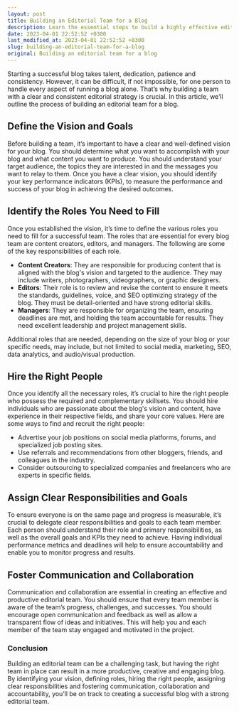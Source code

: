 ```yaml
---
layout: post
title: Building an Editorial Team for a Blog
description: Learn the essential steps to build a highly effective editorial team for your blog. From hiring the right people to assigning meaningful roles, this article provides a comprehensive guide for building a top performing blogging team.
date: 2023-04-01 22:52:52 +0300
last_modified_at: 2023-04-01 22:52:52 +0300
slug: building-an-editorial-team-for-a-blog
original: Building an editorial team for a blog
---
```

Starting a successful blog takes talent, dedication, patience and consistency. However, it can be difficult, if not impossible, for one person to handle every aspect of running a blog alone. That’s why building a team with a clear and consistent editorial strategy is crucial. In this article, we’ll outline the process of building an editorial team for a blog.

## Define the Vision and Goals

Before building a team, it’s important to have a clear and well-defined vision for your blog. You should determine what you want to accomplish with your blog and what content you want to produce. You should understand your target audience, the topics they are interested in and the messages you want to relay to them. Once you have a clear vision, you should identify your key performance indicators (KPIs), to measure the performance and success of your blog in achieving the desired outcomes.

## Identify the Roles You Need to Fill

Once you established the vision, it’s time to define the various roles you need to fill for a successful team. The roles that are essential for every blog team are content creators, editors, and managers. The following are some of the key responsibilities of each role.

* **Content Creators**: They are responsible for producing content that is aligned with the blog's vision and targeted to the audience. They may include writers, photographers, videographers, or graphic designers.
* **Editors**: Their role is to review and revise the content to ensure it meets the standards, guidelines, voice, and SEO optimizing strategy of the blog. They must be detail-oriented and have strong editorial skills.
* **Managers**: They are responsible for organizing the team, ensuring deadlines are met, and holding the team accountable for results. They need excellent leadership and project management skills.

Additional roles that are needed, depending on the size of your blog or your specific needs, may include, but not limited to social media, marketing, SEO, data analytics, and audio/visual production.

## Hire the Right People

Once you identify all the necessary roles, it’s crucial to hire the right people who possess the required and complementary skillsets. You should hire individuals who are passionate about the blog's vision and content, have experience in their respective fields, and share your core values. Here are some ways to find and recruit the right people:

* Advertise your job positions on social media platforms, forums, and specialized job posting sites.
* Use referrals and recommendations from other bloggers, friends, and colleagues in the industry.
* Consider outsourcing to specialized companies and freelancers who are experts in specific fields.

## Assign Clear Responsibilities and Goals 

To ensure everyone is on the same page and progress is measurable, it’s crucial to delegate clear responsibilities and goals to each team member. Each person should understand their role and primary responsibilities, as well as the overall goals and KPIs they need to achieve. Having individual performance metrics and deadlines will help to ensure accountability and enable you to monitor progress and results.

## Foster Communication and Collaboration 

Communication and collaboration are essential in creating an effective and productive editorial team. You should ensure that every team member is aware of the team’s progress, challenges, and successes. You should encourage open communication and feedback as well as allow a transparent flow of ideas and initiatives. This will help you and each member of the team stay engaged and motivated in the project.

### Conclusion 

Building an editorial team can be a challenging task, but having the right team in place can result in a more productive, creative and engaging blog. By identifying your vision, defining roles, hiring the right people, assigning clear responsibilities and fostering communication, collaboration and accountability, you’ll be on track to creating a successful blog with a strong editorial team.